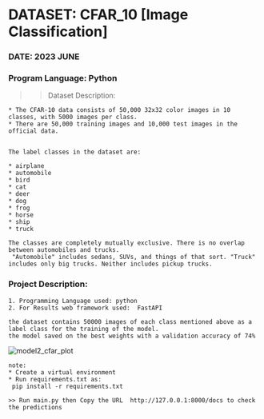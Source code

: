 # DATASET: CFAR_10 [Image Classification]
### DATE: 2023 JUNE
### Program Language: Python

>>Dataset Description:
```
* The CFAR-10 data consists of 50,000 32x32 color images in 10 classes, with 5000 images per class.
* There are 50,000 training images and 10,000 test images in the official data.


The label classes in the dataset are:

* airplane
* automobile
* bird
* cat
* deer
* dog
* frog
* horse
* ship
* truck

The classes are completely mutually exclusive. There is no overlap between automobiles and trucks.
 "Automobile" includes sedans, SUVs, and things of that sort. "Truck" includes only big trucks. Neither includes pickup trucks.
```

### Project Description:
```
1. Programming Language used: python
2. For Results web framework used:  FastAPI

the dataset contains 50000 images of each class mentioned above as a label class for the training of the model.
the model saved on the best weights with a validation accuracy of 74%
```
![model2_cfar_plot](https://github.com/MANOJ-S-NEGI/CFAR_10/assets/99602627/9d20d4a2-9df9-4811-8f74-d947ee697411)


```
note:
* Create a virtual environment
* Run requirements.txt as:
 pip install -r requirements.txt

>> Run main.py then Copy the URL  http://127.0.0.1:8000/docs to check the predictions
```
